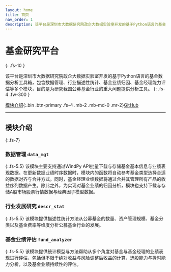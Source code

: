 ```yaml
---
layout: home
title: 首页
nav_order: 1
description: 该平台是深圳市大数据研究院政企大数据实验室开发的基于Python语言的基金数据分析工具箱，包含数据管理、行业描述性统计、基金业绩归因、基金经理能力评估等多个模块，目的是研究我国公募基金行业的重大问题。
---
```




# 基金研究平台
{: .fs-10 }

该平台是深圳市大数据研究院政企大数据实验室开发的基于Python语言的基金数据分析工具箱，包含数据管理、行业描述性统计、基金业绩归因、基金经理能力评估等多个模块，目的是为研究我国公募基金行业的重大问题提供分析工具。
{: .fs-4 .fw-300 }

[模块介绍](#模块介绍){:.bin .btn-primary .fs-4 .mb-2 .mb-md-0 .mr-2}[GitHub](https://github.com/sribd-kaizhang/mutualfund)

---

## 模块介绍
{:.fs-7}

### 数据管理 `data_mgt`
{:.fs-5.5}
该模块主要支持通过WindPy API批量下载与存储基金基本信息与业绩表现数据。在更新数据业绩时序数据时，模块内的函数将自动参考基金类型选择合适的数据对齐与合并方式。同时，基金经理业绩数据将通过合并其管理所有产品的收益序列数据产生。除此之外，为实现对基金业绩的归因分析，模块也支持下载与存储A股市场股票行情数据与经典因子模型数据。

### 行业发展研究 `descr_stat`
{:.fs-5.5}
该模块提供描述性统计方法从公募基金的数量、资产管理规模、基金分类以及基金费率等维度分析公募基金行业的发展。

### 基金业绩评估 `fund_analyzer`
{:.fs-5.5}
该模块提供统计模型与方法帮助从多个角度对基金与基金经理的业绩表现进行评估，包括但不限于绝对收益与风险调整后收益的计算，选股能力与择时能力分析，以及基金业绩持续性的评估。